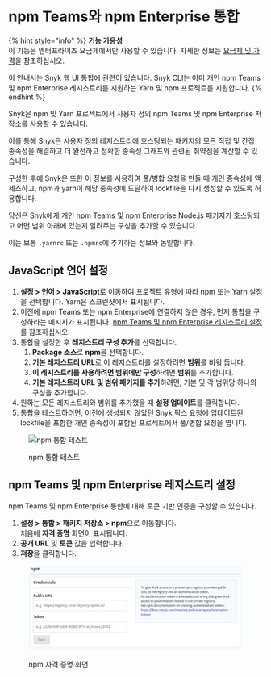 # npm Teams와 npm Enterprise 통합

{% hint style="info" %}
**기능 가용성**\
이 기능은 엔터프라이즈 요금제에서만 사용할 수 있습니다. 자세한 정보는 [요금제 및 가격](https://snyk.io/plans/)을 참조하십시오.

이 안내서는 Snyk 웹 UI 통합에 관련이 있습니다. Snyk CLI는 이미 개인 npm Teams 및 npm Enterprise 레지스트리를 지원하는 Yarn 및 npm 프로젝트를 지원합니다.
{% endhint %}

Snyk은 npm 및 Yarn 프로젝트에서 사용자 정의 npm Teams 및 npm Enterprise 저장소를 사용할 수 있습니다.

이를 통해 Snyk은 사용자 정의 레지스트리에 호스팅되는 패키지의 모든 직접 및 간접 종속성을 해결하고 더 완전하고 정확한 종속성 그래프와 관련된 취약점을 계산할 수 있습니다.

구성한 후에 Snyk은 또한 이 정보를 사용하여 풀/병합 요청을 만들 때 개인 종속성에 액세스하고, npm과 yarn이 해당 종속성에 도달하여 lockfile을 다시 생성할 수 있도록 허용합니다.

당신은 Snyk에게 개인 npm Teams 및 npm Enterprise Node.js 패키지가 호스팅되고 어떤 범위 아래에 있는지 알려주는 구성을 추가할 수 있습니다.

이는 보통 `.yarnrc` 또는 `.npmrc`에 추가하는 정보와 동일합니다.

## JavaScript 언어 설정

1. **설정 > 언어 > JavaScript**로 이동하여 프로젝트 유형에 따라 npm 또는 Yarn 설정을 선택합니다. Yarn은 스크린샷에서 표시됩니다.
2. 이전에 npm Teams 또는 npm Enterprise에 연결하지 않은 경우, 먼저 통합을 구성하라는 메시지가 표시됩니다. [npm Teams 및 npm Enterprise 레지스트리 설정](npm-teams-and-npm-enterprise-integration.md#npm-teams-and-npm-enterprise-registry-settings)를 참조하십시오.
3. 통합을 설정한 후 **레지스트리 구성 추가**를 선택합니다.
   1. **Package 소스**로 **npm**을 선택합니다.
   2. **기본 레지스트리 URL**로 이 레지스트리를 설정하려면 **범위**를 비워 둡니다.
   3. **이 레지스트리를 사용하려면 범위에만 구성**하려면 **범위**를 추가합니다.
   4. **기본 레지스트리 URL 및 범위 패키지를 추가**하려면, 기본 및 각 범위당 하나의 구성을 추가합니다.
4. 원하는 모든 레지스트리와 범위를 추가했을 때 **설정 업데이트**를 클릭합니다.
5. 통합을 테스트하려면, 이전에 생성되지 않았던 Snyk 픽스  요청에 업데이트된 lockfile을 포함한 개인 종속성이 포함된 프로젝트에서 풀/병합 요청을 엽니다.

<figure><img src="https://docs.snyk.io/~gitbook/image?url=https%3A%2F%2F2533899886-files.gitbook.io%2F%7E%2Ffiles%2Fv0%2Fb%2Fgitbook-x-prod.appspot.com%2Fo%2Fspaces%252F-MdwVZ6HOZriajCf5nXH%252Fuploads%252Fgit-blob-ccdc82531288c5468d46e0d49f926b65c1fe24be%252Fimage%2520%2834%29.png%3Falt%3Dmedia%26token%3De8e028ad-0767-4bfc-8fa1-e2c9928eb334&#x26;width=768&#x26;dpr=4&#x26;quality=100&#x26;sign=5c77f962&#x26;sv=2" alt="npm 통합 테스트"><figcaption><p>npm 통합 테스트</p></figcaption></figure>

## npm Teams 및 npm Enterprise 레지스트리 설정

npm Teams 및 npm Enterprise 통합에 대해 토큰 기반 인증을 구성할 수 있습니다.

1. **설정 > 통합 > 패키지 저장소 > npm**으로 이동합니다.\
   처음에 **자격 증명** 화면이 표시됩니다.
2. **공개 URL** 및 **토큰** 값을 입력합니다.
3. **저장**을 클릭합니다.

<figure><img src="../../../.gitbook/assets/image (35) (1) (1) (1) (1) (1) (1) (1) (1) (1) (1) (1) (1) (1) (1) (1) (2).png" alt="npm 자격 증명 화면"><figcaption><p>npm 자격 증명 화면</p></figcaption></figure>
